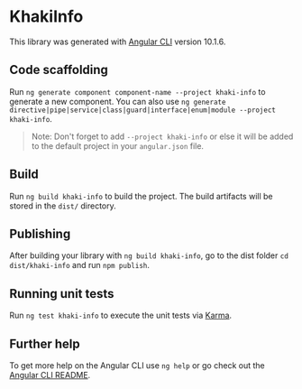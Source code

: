 # KhakiInfo

This library was generated with [Angular CLI](https://github.com/angular/angular-cli) version 10.1.6.

## Code scaffolding

Run `ng generate component component-name --project khaki-info` to generate a new component. You can also use `ng generate directive|pipe|service|class|guard|interface|enum|module --project khaki-info`.
> Note: Don't forget to add `--project khaki-info` or else it will be added to the default project in your `angular.json` file. 

## Build

Run `ng build khaki-info` to build the project. The build artifacts will be stored in the `dist/` directory.

## Publishing

After building your library with `ng build khaki-info`, go to the dist folder `cd dist/khaki-info` and run `npm publish`.

## Running unit tests

Run `ng test khaki-info` to execute the unit tests via [Karma](https://karma-runner.github.io).

## Further help

To get more help on the Angular CLI use `ng help` or go check out the [Angular CLI README](https://github.com/angular/angular-cli/blob/master/README.md).
